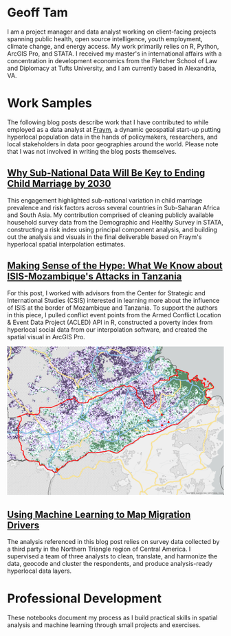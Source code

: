 # Geoff Tam
I am a project manager and data analyst working on client-facing projects spanning public health, open source intelligence, youth employment, climate change, and energy access. My work primarily relies on R, Python, ArcGIS Pro, and STATA. I received my master's in international affairs with a concentration in development economics from the Fletcher School of Law and Diplomacy at Tufts University, and I am currently based in Alexandria, VA. 

# Work Samples
The following blog posts describe work that I have contributed to while employed as a data analyst at [Fraym](https://fraym.io/), a dynamic geospatial start-up putting hyperlocal population data in the hands of policymakers, researchers, and local stakeholders in data poor geographies around the world. Please note that I was not involved in writing the blog posts themselves. 

## [Why Sub-National Data Will Be Key to Ending Child Marriage by 2030](https://fraym.io/blog/unicef-report-end-child-marriage/)
This engagement highlighted sub-national variation in child marriage prevalence and risk factors across several countries in Sub-Saharan Africa and South Asia. My contribution comprised of cleaning publicly available household survey data from the Demographic and Healthy Survey in STATA, constructing a risk index using principal component analysis, and building out the analysis and visuals in the final deliverable based on Fraym's hyperlocal spatial interpolation estimates. 

## [Making Sense of the Hype: What We Know about ISIS-Mozambique's Attacks in Tanzania](https://fraym.io/blog/isis-mozambique-tanzania/)
For this post, I worked with advisors from the Center for Strategic and International Studies (CSIS) interested in learning more about the influence of ISIS at the border of Mozambique and Tanzania. To support the authors in this piece, I pulled conflict event points from the Armed Conflict Location & Event Data Project (ACLED) API in R, constructed a poverty index from hyperlocal social data from our interpolation software, and created the spatial visual in ArcGIS Pro. 

![](/images/mtwara_acled_vulnerability.png)

## [Using Machine Learning to Map Migration Drivers](https://fraym.io/blog/using-machine-learning-to-map-migration-drivers/)
The analysis referenced in this blog post relies on survey data collected by a third party in the Northern Triangle region of Central America. I supervised a team of three analysts to clean, translate, and harmonize the data, geocode and cluster the respondents, and produce analysis-ready hyperlocal data layers. 

# Professional Development
These notebooks document my process as I build practical skills in spatial analysis and machine learning through small projects and exercises. 

